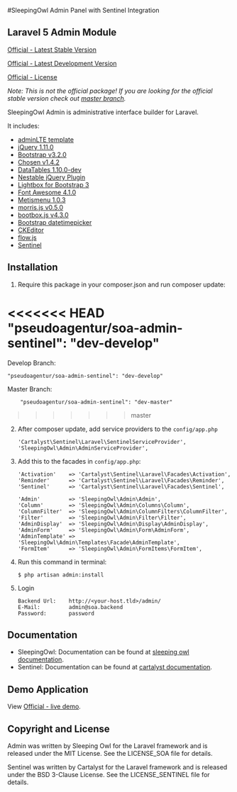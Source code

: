 #SleepingOwl Admin Panel with Sentinel Integration


## Laravel 5 Admin Module

[Official - Latest Stable Version](https://packagist.org/packages/sleeping-owl/admin)

[Official - Latest Development Version](https://packagist.org/packages/sleeping-owl/admin)

[Official - License](https://packagist.org/packages/sleeping-owl/admin)

*Note: This is not the official package! If you are looking for the official stable version check out [master branch](https://github.com/sleeping-owl/admin).*

SleepingOwl Admin is administrative interface builder for Laravel.

It includes:

 - [adminLTE template](https://almsaeedstudio.com/)
 - [jQuery 1.11.0](http://jquery.org)
 - [Bootstrap v3.2.0](http://getbootstrap.com)
 - [Chosen v1.4.2](http://harvesthq.github.io/chosen/)
 - [DataTables 1.10.0-dev](http://www.sprymedia.co.uk)
 - [Nestable jQuery Plugin](http://dbushell.github.io/Nestable/)
 - [Lightbox for Bootstrap 3](https://github.com/ashleydw/lightbox)
 - [Font Awesome 4.1.0](http://fontawesome.io)
 - [Metismenu 1.0.3](https://github.com/onokumus/metisMenu)
 - [morris.js v0.5.0]()
 - [bootbox.js v4.3.0](http://bootboxjs.com)
 - [Bootstrap datetimepicker](http://eonasdan.github.io/bootstrap-datetimepicker/)
 - [CKEditor](http://ckeditor.com)
 - [flow.js](https://github.com/flowjs/flow.js)
 - [Sentinel](https://cartalyst.com/manual/sentinel)

## Installation

 1. Require this package in your composer.json and run composer update:

<<<<<<< HEAD
		"pseudoagentur/soa-admin-sentinel": "dev-develop"
=======
Develop Branch:

	"pseudoagentur/soa-admin-sentinel": "dev-develop"

Master Branch:

        "pseudoagentur/soa-admin-sentinel": "dev-master"

>>>>>>> master

 2. After composer update, add service providers to the `config/app.php`

	    'Cartalyst\Sentinel\Laravel\SentinelServiceProvider',
        'SleepingOwl\Admin\AdminServiceProvider',

 3. Add this to the facades in `config/app.php`:

        'Activation'    => 'Cartalyst\Sentinel\Laravel\Facades\Activation',
        'Reminder'      => 'Cartalyst\Sentinel\Laravel\Facades\Reminder',
        'Sentinel'      => 'Cartalyst\Sentinel\Laravel\Facades\Sentinel',
        
        'Admin'         => 'SleepingOwl\Admin\Admin',
        'Column'        => 'SleepingOwl\Admin\Columns\Column',
        'ColumnFilter'  => 'SleepingOwl\Admin\ColumnFilters\ColumnFilter',
        'Filter'        => 'SleepingOwl\Admin\Filter\Filter',
        'AdminDisplay'  => 'SleepingOwl\Admin\Display\AdminDisplay',
        'AdminForm'     => 'SleepingOwl\Admin\Form\AdminForm',
        'AdminTemplate' => 'SleepingOwl\Admin\Templates\Facade\AdminTemplate',
        'FormItem'      => 'SleepingOwl\Admin\FormItems\FormItem',

 4. Run this command in terminal:

		$ php artisan admin:install

		
 5. Login

        Backend Url:    http://<your-host.tld>/admin/
        E-Mail:         admin@soa.backend
        Password:       password
## Documentation

* SleepingOwl: Documentation can be found at [sleeping owl documentation](http://sleeping-owl.github.io/v3).
* Sentinel: Documentation can be found at [cartalyst documentation](https://cartalyst.com/manual/sentinel).

## Demo Application

View [Official - live demo](http://sleepingowladmindemo2.cloudcontrolled.com).

## Copyright and License

Admin was written by Sleeping Owl for the Laravel framework and is released under the MIT License. See the LICENSE_SOA file for details.

Sentinel was written by Cartalyst for the Laravel framework and is released under the BSD 3-Clause License. See the LICENSE_SENTINEL file for details.